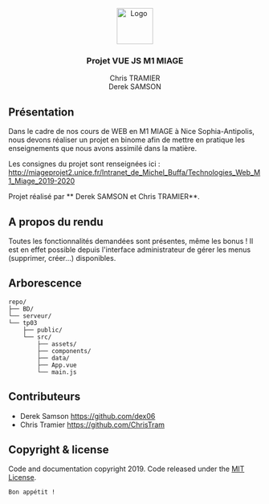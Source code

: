 <p align="center">
  <a href="https://github.com/ChrisTram/Projet-VueJS-M1-MIAGE">
    <img src="https://www.developpeur-integrateur-web.fr/public/image/vuejs.png" alt="Logo" width=72 height=72>
  </a>

  <h3 align="center">Projet VUE JS M1 MIAGE</h3>

  <p align="center">
    Chris TRAMIER
    <br>
    Derek SAMSON
    <br>
  </p>
</p>

## Présentation

Dans le cadre de nos cours de WEB en M1 MIAGE à Nice Sophia-Antipolis, nous devons réaliser un projet en binome afin de mettre en pratique les enseignements que nous avons assimilé dans la matière.

Les consignes du projet sont renseignées ici : http://miageprojet2.unice.fr/Intranet_de_Michel_Buffa/Technologies_Web_M1_Miage_2019-2020

Projet réalisé par ** Derek SAMSON et Chris TRAMIER**.

## A propos du rendu

Toutes les fonctionnalités demandées sont présentes, même les bonus ! Il est en effet possible depuis l'interface administrateur de gérer les menus (supprimer, créer...) disponibles. 


## Arborescence


```text
repo/
├── BD/
└── serveur/
└── tp03
    ├── public/
    └── src/
        ├── assets/
        ├── components/
        ├── data/
        ├── App.vue
        └── main.js
```

## Contributeurs


- Derek Samson <https://github.com/dex06>
- Chris Tramier https://github.com/ChrisTram


## Copyright & license

Code and documentation copyright 2019. Code released under the [MIT License](https://reponame/blob/master/LICENSE).



`Bon appétit !`
